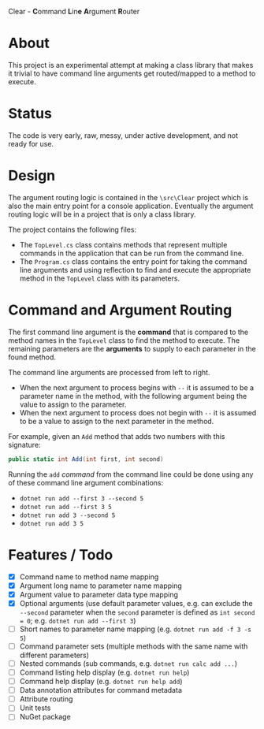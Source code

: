 Clear - **C**ommand **L**in**e** **A**rgument **R**outer

# About

This project is an experimental attempt at making a class library that makes it trivial to have command line arguments get routed/mapped to a method to execute.

# Status

The code is very early, raw, messy, under active development, and not ready for use.

# Design

The argument routing logic is contained in the `\src\Clear` project which is also the main entry point for a console application. Eventually the argument routing logic will be in a project that is only a class library.

The project contains the following files:

* The `TopLevel.cs` class contains methods that represent multiple commands in the application that can be run from the command line.
* The `Program.cs` class contains the entry point for taking the command line arguments and using reflection to find and execute the appropriate method in the `TopLevel` class with its parameters.

# Command and Argument Routing
The first command line argument is the **command** that is compared to the method names in the `TopLevel` class to find the method to execute. The remaining parameters are the **arguments** to supply to each parameter in the found method.

The command line arguments are processed from left to right.

* When the next argument to process begins with `--` it is assumed to be a parameter name in the method, with the following argument being the value to assign to the parameter.
* When the next argument to process does not begin with `--` it is assumed to be a value to assign to the next parameter in the method.

For example, given an `Add` method that adds two numbers with this signature:

```c#
public static int Add(int first, int second)
```

Running the `add` *command* from the command line could be done using any of these command line argument combinations:

* ``dotnet run add --first 3 --second 5``
* ``dotnet run add --first 3 5``
* ``dotnet run add 3 --second 5``
* ``dotnet run add 3 5``

# Features / Todo

- [x] Command name to method name mapping
- [x] Argument long name to parameter name mapping
- [x] Argument value to parameter data type mapping
- [x] Optional arguments (use default parameter values, e.g. can exclude the `--second` parameter when the ``second`` parameter is defined as `int second = 0`; e.g. `dotnet run add --first 3`)
- [ ] Short names to parameter name mapping (e.g. `dotnet run add -f 3 -s 5`)
- [ ] Command parameter sets (multiple methods with the same name with different parameters)
- [ ] Nested commands (sub commands, e.g. `dotnet run calc add ...`)
- [ ] Command listing help display (e.g. `dotnet run help`)
- [ ] Command help display (e.g. `dotnet run help add`)
- [ ] Data annotation attributes for command metadata
- [ ] Attribute routing
- [ ] Unit tests
- [ ] NuGet package